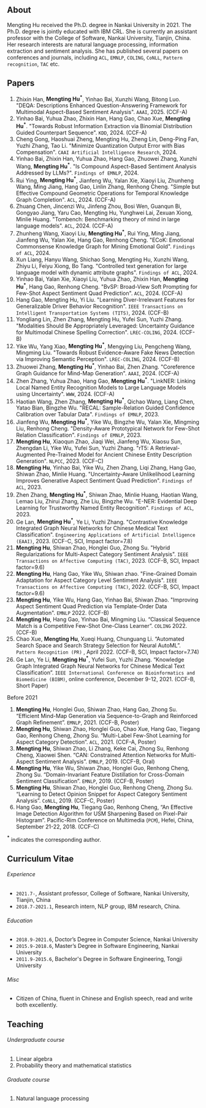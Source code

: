 ## About
 
Mengting Hu received the Ph.D. degree in Nankai University in 2021. The Ph.D. degree is jointly educated with IBM CRL. She is currently an assistant professor with the College of Software, Nankai University, Tianjin, China. Her research interests are natural language processing, information extraction and sentiment analysis. She has published several papers on conferences and journals, including `ACL`, `EMNLP`, `COLING`, `CoNLL`, `Pattern recognition`, `TAC` etc.

## Papers

1. Zhixin Han, **Mengting Hu<sup>*</sup>**, Yinhao Bai, Xunzhi Wang, Bitong Luo. "DEQA: Descriptions Enhanced Question-Answering Framework for Multimodal Aspect-Based Sentiment Analysis". `AAAI`, 2025. (CCF-A)
2. Yinhao Bai, Yuhua Zhao, Zhixin Han, Hang Gao, Chao Xue, **Mengting Hu<sup>*</sup>**. "Towards Robust Information Extraction via Binomial Distribution Guided Counterpart Sequence". `KDD`, 2024. (CCF-A)
3. Cheng Gong, Haoshuai Zheng, Mengting Hu, Zheng Lin, Deng-Ping Fan, Yuzhi Zhang, Tao Li. "Minimize Quantization Output Error with Bias Compensation". `CAAI Artificial Intelligence Research`, 2024.
4. Yinhao Bai, Zhixin Han, Yuhua Zhao, Hang Gao, Zhuowei Zhang, Xunzhi Wang, **Mengting Hu<sup>*</sup>**. "Is Compound Aspect-Based Sentiment Analysis Addressed by LLMs?". `Findings of EMNLP`, 2024.
5. Rui Ying, **Mengting Hu<sup>*</sup>**, Jianfeng Wu, Yalan Xie, Xiaoyi Liu, Zhunheng Wang, Ming Jiang, Hang Gao, Linlin Zhang, Renhong Cheng. "Simple but Effective Compound Geometric Operations for Temporal Knowledge Graph Completion". `ACL`, 2024. (CCF-A)
6. Zhuang Chen, Jincenzi Wu, Jinfeng Zhou, Bosi Wen, Guanqun Bi, Gongyao Jiang, Yaru Cao, Mengting Hu, Yunghwei Lai, Zexuan Xiong, Minlie Huang. "Tombench: Benchmarking theory of mind in large language models". `ACL`, 2024. (CCF-A)
7. Zhunheng Wang, Xiaoyi Liu, **Mengting Hu<sup>*</sup>**, Rui Ying, Ming Jiang, Jianfeng Wu, Yalan Xie, Hang Gao, Renhong Cheng. "ECoK: Emotional Commonsense Knowledge Graph for Mining Emotional Gold". `Findings of ACL`, 2024.
8. Xun Liang, Hanyu Wang, Shichao Song, Mengting Hu, Xunzhi Wang, Zhiyu Li, Feiyu Xiong, Bo Tang. "Controlled text generation for large language model with dynamic attribute graphs". `Findings of ACL`, 2024. 
9. Yinhao Bai, Yalan Xie, Xiaoyi Liu, Yuhua Zhao, Zhixin Han, **Mengting Hu<sup>*</sup>**, Hang Gao, Renhong Cheng. "BvSP: Broad-View Soft Prompting for Few-Shot Aspect Sentiment Quad Prediction". `ACL`, 2024. (CCF-A)
10. Hang Gao, Mengting Hu, Yi Liu. "Learning Diver-Irrelevant Features for Generalizable Driver Behavior Recognition". `IEEE Transactions on Intelligent Transportation Systems (TITS)`, 2024. (CCF-B)
11. Yongliang Lin, Zhen Zhang, Mengting Hu, Yufei Sun, Yuzhi Zhang. "Modalities Should Be Appropriately Leveraged: Uncertainty Guidance for Multimodal Chinese Spelling Correction". `LREC-COLING`, 2024. (CCF-B)
12. Yike Wu, Yang Xiao, **Mengting Hu<sup>*</sup>**, Mengying Liu, Pengcheng Wang, Mingming Liu. "Towards Robust Evidence-Aware Fake News Detection via Improving Semantic Perception". `LREC-COLING`, 2024. (CCF-B)
13. Zhuowei Zhang, **Mengting Hu<sup>*</sup>**, Yinhao Bai, Zhen Zhang. "Coreference Graph Guidance for Mind-Map Generation". `AAAI`, 2024. (CCF-A)
14. Zhen Zhang, Yuhua Zhao, Hang Gao, **Mengting Hu<sup>*</sup>**. "LinkNER: Linking Local Named Entity Recognition Models to Large Language Models using Uncertainty". `WWW`, 2024. (CCF-A)
15. Haotian Wang, Zhen Zhang, **Mengting Hu<sup>*</sup>**, Qichao Wang, Liang Chen, Yatao Bian, Bingzhe Wu. "RECAL: Sample-Relation Guided Confidence Calibration over Tabular Data". `Findings of EMNLP`, 2023.
16. Jianfeng Wu, **Mengting Hu<sup>*</sup>**, Yike Wu, Bingzhe Wu, Yalan Xie, Mingming Liu, Renhong Cheng. "Density-Aware Prototypical Network for Few-Shot Relation Classification". `Findings of EMNLP`, 2023.
17. **Mengting Hu**, Xiaoqun Zhao, Jiaqi Wei, Jianfeng Wu, Xiaosu Sun, Zhengdan Li, Yike Wu, Yufei Sun, Yuzhi Zhang. "rT5: A Retrieval-Augmented Pre-Trained Model for Ancient Chinese Entity Description Generation". `NLPCC`, 2023. (CCF-C)
18. **Mengting Hu**, Yinhao Bai, Yike Wu, Zhen Zhang, Liqi Zhang, Hang Gao, Shiwan Zhao, Minlie Huang. "Uncertainty-Aware Unlikelihood Learning Improves Generative Aspect Sentiment Quad Prediction". `Findings of ACL`, 2023.
19. Zhen Zhang, **Mengting Hu<sup>*</sup>**, Shiwan Zhao, Minlie Huang, Haotian Wang, Lemao Liu, Zhirui Zhang, Zhe Liu, Bingzhe Wu. "E-NER: Evidential Deep Learning for Trustworthy Named Entity Recognition". `Findings of ACL`, 2023.
20. Ge Lan, **Mengting Hu<sup>*</sup>**, Ye Li, Yuzhi Zhang. "Contrastive Knowledge Integrated Graph Neural Networks for Chinese Medical Text Classification". `Engineering Applications of Artificial Intelligence (EAAI)`, 2023. (CCF-C, SCI, Impact factor=7.8)
21. **Mengting Hu**, Shiwan Zhao, Honglei Guo, Zhong Su. "Hybrid Regularizations for Multi-Aspect Category Sentiment Analysis". `IEEE Transactions on Affective Computing (TAC)`, 2023. (CCF-B, SCI, Impact factor=9.6)
22. **Mengting Hu**, Hang Gao, Yike Wu, Shiwan zhao. "Fine-Grained Domain Adaptation for Aspect Category Level Sentiment Analysis". `IEEE Transactions on Affective Computing (TAC)`, 2022. (CCF-B, SCI, Impact factor=9.6)
23. **Mengting Hu**, Yike Wu, Hang Gao, Yinhao Bai, Shiwan Zhao. "Improving Aspect Sentiment Quad Prediction via Template-Order Data Augmentation". `EMNLP` 2022. (CCF-B)
24. **Mengting Hu**, Hang Gao, Yinhao Bai, Mingming Liu. “Classical Sequence Match is a Competitive Few-Shot One-Class Learner”. `COLING` 2022. (CCF-B)
25. Chao Xue, **Mengting Hu**, Xueqi Huang, Chunguang Li. “Automated Search Space and Search Strategy Selection for Neural AutoML”. `Pattern Recognition (PR)` , April 2022. (CCF-B, SCI, Impact factor=7.74)
26. Ge Lan, Ye Li, **Mengting Hu<sup>*</sup>**, Yufei Sun, Yuzhi Zhang. “Knowledge Graph Integrated Graph Neural Networks for Chinese Medical Text Classification”. `IEEE International Conference on Bioinformatics and Biomedicine (BIBM)`, online conference, December 9-12, 2021. (CCF-B, Short Paper)

Before 2021
1. **Mengting Hu**, Honglei Guo, Shiwan Zhao, Hang Gao, Zhong Su. “Efficient Mind-Map Generation via Sequence-to-Graph and Reinforced Graph Refinement”. `EMNLP`, 2021. (CCF-B, Poster)
2. **Mengting Hu**, Shiwan Zhao, Honglei Guo, Chao Xue, Hang Gao, Tiegang Gao, Renhong Cheng, Zhong Su. “Multi-Label Few-Shot Learning for Aspect Category Detection”. `ACL`, 2021. (CCF-A, Poster)
3. **Mengting Hu**, Shiwan Zhao, Li Zhang, Keke Cai, Zhong Su, Renhong Cheng, Xiaowei Shen. “CAN: Constrained Attention Networks for Multi-Aspect Sentiment Analysis”. `EMNLP`, 2019. (CCF-B, Oral)
4. **Mengting Hu**, Yike Wu, Shiwan Zhao, Honglei Guo, Renhong Cheng, Zhong Su. “Domain-Invariant Feature Distillation for Cross-Domain Sentiment Classification”. `EMNLP`, 2019. (CCF-B, Poster)
5. **Mengting Hu**, Shiwan Zhao, Honglei Guo, Renhong Cheng, Zhong Su. “Learning to Detect Opinion Snippet for Aspect Category Sentiment Analysis”. `CoNLL`, 2019. (CCF-C, Poster)
6. Hang Gao, **Mengting Hu**, Tiegang Gao, Renhong Cheng, “An Effective Image Detection Algorithm for USM Sharpening Based on Pixel-Pair Histogram”. Pacific-Rim Conference on Multimedia (`PCM`), Hefei, China, September 21-22, 2018. (CCF-C)

**<sup>*</sup>** indicates the corresponding author.

## Curriculum Vitae

###### Experience
- `2021.7-`, Assistant professor, College of Software, Nankai University, Tianjin, China <br />
- `2018.7-2021.1`, Research intern, NLP group, IBM research, China.

###### Education
- `2018.9-2021.6`, Doctor’s Degree in Computer Science, Nankai University <br />
- `2015.9-2018.6`, Master’s Degree in Software Engineering, Nankai University <br />
- `2011.9-2015.6`, Bachelor's Degree in Software Engineering, Tongji University

###### Misc
- Citizen of China, fluent in Chinese and English speech, read and write both excellently.

## Teaching

###### Undergraduate course
1. Linear algebra
2. Probability theory and mathematical statistics

###### Graduate course
1. Natural language processing
